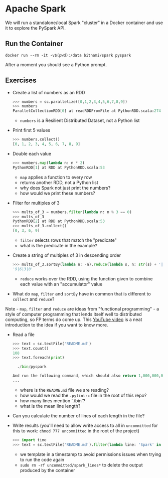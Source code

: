 # Apache Spark

We will run a standalone/local Spark "cluster" in a Docker container and use it to explore the PySpark API.

## Run the Container

`docker run --rm -it -v$(pwd):/data bitnami/spark pyspark`

After a moment you should see a Python prompt.

## Exercises

- Create a list of numbers as an RDD
  ```python
  >>> numbers = sc.parallelize([0,1,2,3,4,5,6,7,8,9])
  >>> numbers
  ParallelCollectionRDD[0] at readRDDFromFile at PythonRDD.scala:274
  ```
  - `numbers` is a Resilient Distributed Dataset, not a Python list
- Print first 5 values
  ```python
  >>> numbers.collect()
  [0, 1, 2, 3, 4, 5, 6, 7, 8, 9]
  ```
- Double each value
  ```python
  >>> numbers.map(lambda n: n * 2)
  PythonRDD[1] at RDD at PythonRDD.scala:53  
  ```
  - `map` applies a function to every row
  - returns another RDD, not a Python list
  - why does Spark not just print the numbers?
  - how would we print these numbers?
- Filter for multiples of 3
  ```python
  >>> mults_of_3 = numbers.filter(lambda n: n % 3 == 0)
  >>> mults_of_3
  PythonRDD[2] at RDD at PythonRDD.scala:53
  >>> mults_of_3.collect()
  [0, 3, 6, 9]
  ```
  - `filter` selects rows that match the "predicate"
  - what is the predicate in the example?
- Create a string of multiples of 3 in descending order
  ```python
  >>> mults_of_3.sortBy(lambda n: -n).reduce(lambda s, n: str(s) + '|' + str(n))
  '9|6|3|0'
  ```
  - `reduce` works over the RDD, using the function given to combine each value with an "accumulator" value
  
- What do `map`, `filter` and `sortBy` have in common that is different to `collect` and `reduce`?

Note - `map`, `filter` and `reduce` are ideas from "functional programming" - a style of computer programming that lends itself well to distributed computing, so FP terms do come up. This [YouTube video](https://www.youtube.com/watch?v=wVAEOHqC3Cg) is a neat introduction to the idea if you want to know more.

- Read a file
  ```python
  >>> text = sc.textFile('README.md')
  >>> text.count()
  108
  >>> text.foreach(print)

    ./bin/pyspark

  And run the following command, which should also return 1,000,000,000:
  ...
  ```
  - where is the `README.md` file we are reading?
  - how would we read the `.pylintrc` file in the root of this repo?
  - how many lines mention './bin'?
  - what is the mean line length?

- Can you calculate the number of lines of each length in the file?

- Write results (you'll need to allow write access to all in `uncommitted` for this to work: `chmod 777 uncommitted` in the root of the project)
  ```python
  >>> import time
  >>> text = sc.textFile('README.md').filter(lambda line: 'Spark' in line).saveAsTextFile(f'/data/uncommitted/spark_lines_{time.time()}')
  ```
  - we template in a timestamp to avoid permissions issues when trying to run the code again
  - `sudo rm -rf uncommitted/spark_lines*` to delete the output produced by the container
